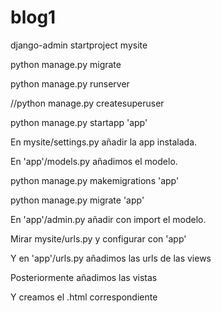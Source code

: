 # blog1

django-admin startproject mysite

python manage.py migrate

python manage.py runserver

//python manage.py createsuperuser

python manage.py startapp 'app'

En mysite/settings.py añadir la app instalada.

En 'app'/models.py añadimos el modelo.

python manage.py makemigrations 'app'

python manage.py migrate 'app'

En 'app'/admin.py añadir con import el modelo.

Mirar mysite/urls.py y configurar con 'app'

Y en 'app'/urls.py añadimos las urls de las views

Posteriormente añadimos las vistas

Y creamos el .html correspondiente
